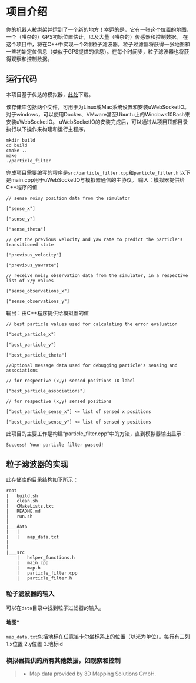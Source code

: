 # 项目介绍

你的机器人被绑架并运到了一个新的地方！幸运的是，它有一张这个位置的地图，一个（嘈杂的）GPS初始位置估计，以及大量（嘈杂的）传感器和控制数据。
在这个项目中，将在C++中实现一个2维粒子滤波器。粒子过滤器将获得一张地图和一些初始定位信息（类似于GPS提供的信息）。在每个时间步，粒子滤波器也将获得观察和控制数据。

## 运行代码

本项目基于优达的模拟器，[此处](https://github.com/udacity/self-driving-car-sim/releases)下载。

该存储库包括两个文件，可用于为Linux或Mac系统设置和安装uWebSocketIO。对于windows，可以使用Docker、VMware甚至Ubuntu上的Windows10Bash来安装uWebSocketIO。
uWebSocketIO的安装完成后，可以通过从项目顶部目录执行以下操作来构建和运行主程序。

```
mkdir build
cd build
cmake ..
make
./particle_filter
```

完成项目需要编写的程序是`src/particle_filter.cpp`和`particle_filter.h`
以下是main.cpp用于uWebSocketIO与模拟器通信的主协议。
输入：模拟器提供给C++程序的值

```
// sense noisy position data from the simulator

["sense_x"] 

["sense_y"] 

["sense_theta"] 

// get the previous velocity and yaw rate to predict the particle's transitioned state

["previous_velocity"]

["previous_yawrate"]

// receive noisy observation data from the simulator, in a respective list of x/y values

["sense_observations_x"] 

["sense_observations_y"] 
```

输出：由C++程序提供给模拟器的值

```
// best particle values used for calculating the error evaluation

["best_particle_x"]

["best_particle_y"]

["best_particle_theta"] 

//Optional message data used for debugging particle's sensing and associations

// for respective (x,y) sensed positions ID label 

["best_particle_associations"]

// for respective (x,y) sensed positions

["best_particle_sense_x"] <= list of sensed x positions

["best_particle_sense_y"] <= list of sensed y positions
```

此项目的主要工作是构建“particle_filter.cpp”中的方法，直到模拟器输出显示：

```
Success! Your particle filter passed!
```

## 粒子滤波器的实现

此存储库的目录结构如下所示：

```
root
|   build.sh
|   clean.sh
|   CMakeLists.txt
|   README.md
|   run.sh
|
|___data
|   |   
|   |   map_data.txt
|   
|   
|___src
    |   helper_functions.h
    |   main.cpp
    |   map.h
    |   particle_filter.cpp
    |   particle_filter.h
```

### 粒子滤波器的输入

可以在`data`目录中找到粒子过滤器的输入。

#### 地图*

`map_data.txt`包括地标在任意笛卡尔坐标系上的位置（以米为单位）。每行有三列
1.x位置
2.y位置
3.地标id

### 模拟器提供的所有其他数据，如观察和控制

> * Map data provided by 3D Mapping Solutions GmbH.
